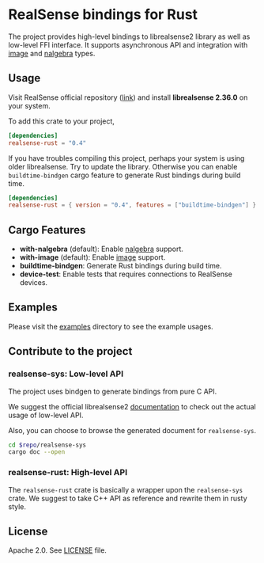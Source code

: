 # RealSense bindings for Rust

The project provides high-level bindings to librealsense2 library as well as low-level FFI interface.
It supports asynchronous API and integration with [image](https://github.com/image-rs/image) and [nalgebra](https://github.com/rustsim/nalgebra) types.

## Usage

Visit RealSense official repository ([link](https://github.com/IntelRealSense/librealsense)) and install **librealsense 2.36.0** on your system.

To add this crate to your project,

```toml
[dependencies]
realsense-rust = "0.4"
```


If you have troubles compiling this project, perhaps your system is using older librealsense. Try to update the library. Otherwise you can enable `buildtime-bindgen` cargo feature to generate Rust bindings during build time.

```toml
[dependencies]
realsense-rust = { version = "0.4", features = ["buildtime-bindgen"] }
```

## Cargo Features

- **with-nalgebra** (default): Enable [nalgebra](https://github.com/rustsim/nalgebra) support.
- **with-image** (default): Enable [image](https://github.com/image-rs/image) support.
- **buildtime-bindgen**: Generate Rust bindings during build time.
- **device-test**: Enable tests that requires connections to RealSense devices.

## Examples

Please visit the [examples](examples) directory to see the example usages.

## Contribute to the project

### realsense-sys: Low-level API

The project uses bindgen to generate bindings from pure C API.

We suggest the official librealsense2 [documentation](https://github.com/IntelRealSense/librealsense/tree/master/doc) to check out the actual usage of low-level API.

Also, you can choose to browse the generated document for `realsense-sys`.

```sh
cd $repo/realsense-sys
cargo doc --open
```

### realsense-rust: High-level API

The `realsense-rust` crate is basically a wrapper upon the `realsense-sys` crate. We suggest to take C++ API as reference and rewrite them in rusty style.

## License

Apache 2.0. See [LICENSE](LICENSE) file.
